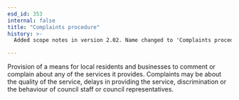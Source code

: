 ```yaml
---
esd_id: 353
internal: false
title: "Complaints procedure"
history: >-
  Added scope notes in version 2.02. Name changed to 'Complaints procedure' in version 4.00.

---
```


Provision of a means for local residents and businesses to comment or complain about any of the services it provides.  Complaints may be about the quality of the service,  delays in providing the service, discrimination or the behaviour of council staff or council representatives.

